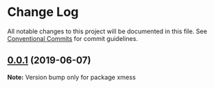 # Change Log

All notable changes to this project will be documented in this file.
See [Conventional Commits](https://conventionalcommits.org) for commit guidelines.

## [0.0.1](https://github.com/ciklum-digital/xmess/compare/v0.0.8...v0.0.1) (2019-06-07)

**Note:** Version bump only for package xmess
